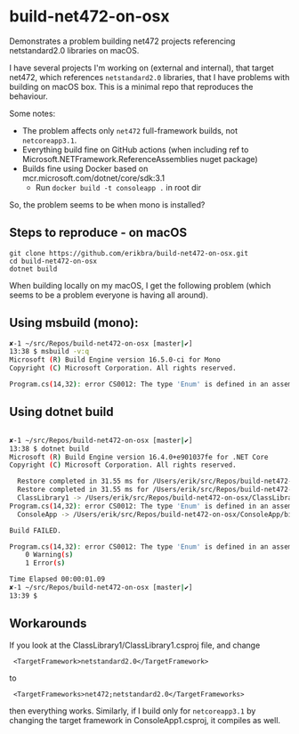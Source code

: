 # build-net472-on-osx
Demonstrates a problem building net472 projects referencing netstandard2.0 libraries on macOS.

I have several projects I'm working on (external and internal), that target net472, which references `netstandard2.0` 
libraries,
that I have problems with building on macOS box. This is a minimal repo that reproduces the behaviour.

Some notes:

* The problem affects only `net472` full-framework builds, not `netcoreapp3.1`. 
* Everything build fine on GitHub actions (when including ref to Microsoft.NETFramework.ReferenceAssemblies nuget package)
* Builds fine using Docker based on mcr.microsoft.com/dotnet/core/sdk:3.1 
  * Run `docker build -t consoleapp .` in   root dir

So, the problem seems to be when mono is installed?


## Steps to reproduce - on macOS
```
git clone https://github.com/erikbra/build-net472-on-osx.git
cd build-net472-on-osx
dotnet build
```


When building locally on my macOS, I get the following problem (which seems to be a problem everyone is having all around).


## Using msbuild (mono):
```sh
✘-1 ~/src/Repos/build-net472-on-osx [master|✔] 
13:38 $ msbuild -v:q
Microsoft (R) Build Engine version 16.5.0-ci for Mono
Copyright (C) Microsoft Corporation. All rights reserved.

Program.cs(14,32): error CS0012: The type 'Enum' is defined in an assembly that is not referenced. You must add a reference to assembly 'netstandard, Version=2.0.0.0, Culture=neutral, PublicKeyToken=cc7b13ffcd2ddd51'. [/Users/erik/src/Repos/build-net472-on-osx/ConsoleApp/ConsoleApp.csproj]
```

## Using dotnet build

```sh

✘-1 ~/src/Repos/build-net472-on-osx [master|✔] 
13:38 $ dotnet build
Microsoft (R) Build Engine version 16.4.0+e901037fe for .NET Core
Copyright (C) Microsoft Corporation. All rights reserved.

  Restore completed in 31.55 ms for /Users/erik/src/Repos/build-net472-on-osx/ConsoleApp/ConsoleApp.csproj.
  Restore completed in 31.55 ms for /Users/erik/src/Repos/build-net472-on-osx/ClassLibrary1/ClassLibrary1.csproj.
  ClassLibrary1 -> /Users/erik/src/Repos/build-net472-on-osx/ClassLibrary1/bin/Debug/netstandard2.0/ClassLibrary1.dll
Program.cs(14,32): error CS0012: The type 'Enum' is defined in an assembly that is not referenced. You must add a reference to assembly 'netstandard, Version=2.0.0.0, Culture=neutral, PublicKeyToken=cc7b13ffcd2ddd51'. [/Users/erik/src/Repos/build-net472-on-osx/ConsoleApp/ConsoleApp.csproj]
  ConsoleApp -> /Users/erik/src/Repos/build-net472-on-osx/ConsoleApp/bin/Debug/netcoreapp3.1/ConsoleApp.dll

Build FAILED.

Program.cs(14,32): error CS0012: The type 'Enum' is defined in an assembly that is not referenced. You must add a reference to assembly 'netstandard, Version=2.0.0.0, Culture=neutral, PublicKeyToken=cc7b13ffcd2ddd51'. [/Users/erik/src/Repos/build-net472-on-osx/ConsoleApp/ConsoleApp.csproj]
    0 Warning(s)
    1 Error(s)

Time Elapsed 00:00:01.09
✘-1 ~/src/Repos/build-net472-on-osx [master|✔] 
13:39 $ 
```

## Workarounds

If you look at the ClassLibrary1/ClassLibrary1.csproj file, and change

```
 <TargetFramework>netstandard2.0</TargetFramework>
```

to 

```
 <TargetFrameworks>net472;netstandard2.0</TargetFrameworks>
```

then everything works. Similarly, if I build only for `netcoreapp3.1` by changing the target framework in ConsoleApp1.csproj,
it compiles as well.
